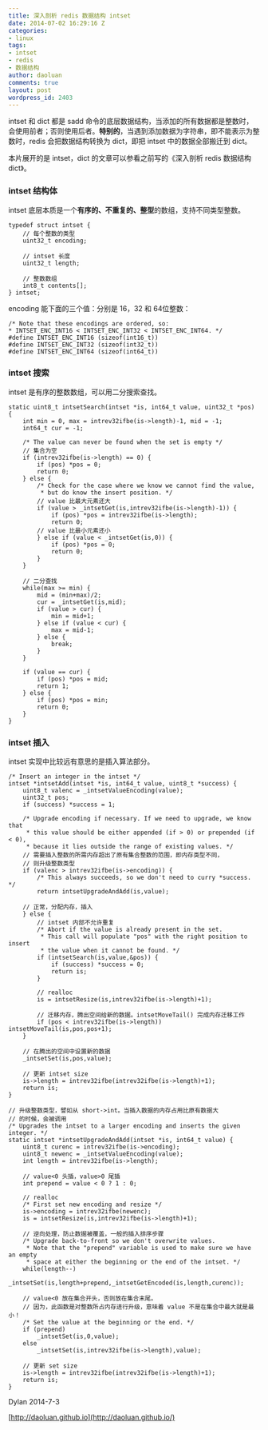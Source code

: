```yaml
---
title: 深入剖析 redis 数据结构 intset
date: 2014-07-02 16:29:16 Z
categories:
- linux
tags:
- intset
- redis
- 数据结构
author: daoluan
comments: true
layout: post
wordpress_id: 2403
---
```


intset 和 dict 都是 sadd 命令的底层数据结构，当添加的所有数据都是整数时，会使用前者；否则使用后者。**特别的**，当遇到添加数据为字符串，即不能表示为整数时，redis 会把数据结构转换为 dict，即把 intset 中的数据全部搬迁到 dict。

本片展开的是 intset，dict 的文章可以参看之前写的《深入剖析 redis 数据结构 dict》。


### intset 结构体


intset 底层本质是一个**有序的、不重复的、整型**的数组，支持不同类型整数。

    
    typedef struct intset {
        // 每个整数的类型
        uint32_t encoding;
    
        // intset 长度
        uint32_t length;
    
        // 整数数组
        int8_t contents[];
    } intset;


encoding 能下面的三个值：分别是 16，32 和 64位整数：

    
    /* Note that these encodings are ordered, so:
    * INTSET_ENC_INT16 < INTSET_ENC_INT32 < INTSET_ENC_INT64. */
    #define INTSET_ENC_INT16 (sizeof(int16_t))
    #define INTSET_ENC_INT32 (sizeof(int32_t))
    #define INTSET_ENC_INT64 (sizeof(int64_t))




### intset 搜索


intset 是有序的整数数组，可以用二分搜索查找。

    
    static uint8_t intsetSearch(intset *is, int64_t value, uint32_t *pos) {
        int min = 0, max = intrev32ifbe(is->length)-1, mid = -1;
        int64_t cur = -1;
    
        /* The value can never be found when the set is empty */
        // 集合为空
        if (intrev32ifbe(is->length) == 0) {
            if (pos) *pos = 0;
            return 0;
        } else {
            /* Check for the case where we know we cannot find the value,
             * but do know the insert position. */
            // value 比最大元素还大
            if (value > _intsetGet(is,intrev32ifbe(is->length)-1)) {
                if (pos) *pos = intrev32ifbe(is->length);
                return 0;
            // value 比最小元素还小
            } else if (value < _intsetGet(is,0)) {
                if (pos) *pos = 0;
                return 0;
            }
        }
    
        // 二分查找
        while(max >= min) {
            mid = (min+max)/2;
            cur = _intsetGet(is,mid);
            if (value > cur) {
                min = mid+1;
            } else if (value < cur) {
                max = mid-1;
            } else {
                break;
            }
        }
    
        if (value == cur) {
            if (pos) *pos = mid;
            return 1;
        } else {
            if (pos) *pos = min;
            return 0;
        }
    }




### intset 插入


intset 实现中比较远有意思的是插入算法部分。

    
    /* Insert an integer in the intset */
    intset *intsetAdd(intset *is, int64_t value, uint8_t *success) {
        uint8_t valenc = _intsetValueEncoding(value);
        uint32_t pos;
        if (success) *success = 1;
    
        /* Upgrade encoding if necessary. If we need to upgrade, we know that
         * this value should be either appended (if > 0) or prepended (if < 0),
         * because it lies outside the range of existing values. */
        // 需要插入整数的所需内存超出了原有集合整数的范围，即内存类型不同，
        // 则升级整数类型
        if (valenc > intrev32ifbe(is->encoding)) {
            /* This always succeeds, so we don't need to curry *success. */
            return intsetUpgradeAndAdd(is,value);
    
        // 正常，分配内存，插入
        } else {
            // intset 内部不允许重复
            /* Abort if the value is already present in the set.
             * This call will populate "pos" with the right position to insert
             * the value when it cannot be found. */
            if (intsetSearch(is,value,&pos)) {
                if (success) *success = 0;
                return is;
            }
    
            // realloc
            is = intsetResize(is,intrev32ifbe(is->length)+1);
    
            // 迁移内存，腾出空间给新的数据。intsetMoveTail() 完成内存迁移工作
            if (pos < intrev32ifbe(is->length)) intsetMoveTail(is,pos,pos+1);
        }
    
        // 在腾出的空间中设置新的数据
        _intsetSet(is,pos,value);
    
        // 更新 intset size
        is->length = intrev32ifbe(intrev32ifbe(is->length)+1);
        return is;
    }
    
    // 升级整数类型，譬如从 short->int。当插入数据的内存占用比原有数据大
    // 的时候，会被调用
    /* Upgrades the intset to a larger encoding and inserts the given integer. */
    static intset *intsetUpgradeAndAdd(intset *is, int64_t value) {
        uint8_t curenc = intrev32ifbe(is->encoding);
        uint8_t newenc = _intsetValueEncoding(value);
        int length = intrev32ifbe(is->length);
    
        // value<0 头插，value>0 尾插
        int prepend = value < 0 ? 1 : 0;
    
        // realloc
        /* First set new encoding and resize */
        is->encoding = intrev32ifbe(newenc);
        is = intsetResize(is,intrev32ifbe(is->length)+1);
    
        // 逆向处理，防止数据被覆盖，一般的插入排序步骤
        /* Upgrade back-to-front so we don't overwrite values.
         * Note that the "prepend" variable is used to make sure we have an empty
         * space at either the beginning or the end of the intset. */
        while(length--)
            _intsetSet(is,length+prepend,_intsetGetEncoded(is,length,curenc));
    
        // value<0 放在集合开头，否则放在集合末尾。
        // 因为，此函数是对整数所占内存进行升级，意味着 value 不是在集合中最大就是最小！
        /* Set the value at the beginning or the end. */
        if (prepend)
            _intsetSet(is,0,value);
        else
            _intsetSet(is,intrev32ifbe(is->length),value);
    
        // 更新 set size
        is->length = intrev32ifbe(intrev32ifbe(is->length)+1);
        return is;
    }




Dylan 2014-7-3

[http://daoluan.github.io](http://daoluan.github.io/)


